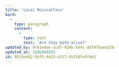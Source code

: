 ```yaml
---
title: 'Local McLocalface'
bard:
  -
    type: paragraph
    content:
      -
        type: text
        text: 'Are they both alive?'
updated_by: 9c61e4ae-acd7-424b-b44c-ddf470aee228
updated_at: 1606484503
id: 8833ed42-56f5-4423-a317-6b158fa9fde2
---
```

